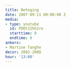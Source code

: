 ```yaml
---
title: Betoging
date: 2007-09-11 00:00:00 Z
media:
- type: youtube
  id: PDOt32hh2ro
  starttime: 0
  endtime: 0
ankers:
- Martine Tanghe
decor: 2002-2008
hour: '13:00'
---
```


